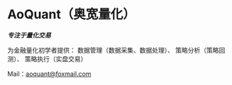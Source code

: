 # AoQuant（奥宽量化）

*****专注于量化交易*****

为金融量化初学者提供：
数据管理（数据采集、数据处理）、
策略分析（策略回测）、
策略执行（实盘交易）


Mail：aoquant@foxmail.com

